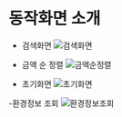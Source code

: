 # 동작화면 소개

- 검색화면
![검색화면](/uploads/dcc058291376a0d7e76fd7399b407ae6/검색화면.png)

- 금액 순 정렬
![금액순정렬](/uploads/1d9556b8746be82c2ed7243fb63e972d/금액순정렬.png)

- 초기화면
![초기화면](/uploads/9572107a40bac55ec7efb161f62e1919/초기화면.png)

-환경정보 조회
![환경정보조회](/uploads/199e939ce6b9e5b1bca73e39cbe80164/환경정보조회.png)